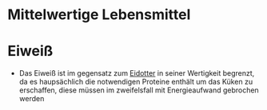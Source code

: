 # Mittelwertige Lebensmittel
# Eiweiß
- Das Eiweiß ist im gegensatz zum [Eidotter](Hochwertige%20Lebensmittel.md#Eidotter) in seiner Wertigkeit begrenzt, da es haupsächlich die notwendigen Proteine enthält um das Küken zu erschaffen, diese müssen im zweifelsfall mit Energieaufwand gebrochen werden